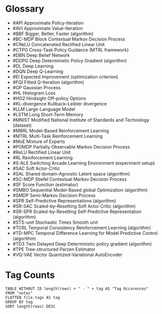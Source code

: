 # Glossary
- #API Approximate Policy-Iteration
- #AVI Approximate Value-Iteration
- #BBF Bigger, Better, Faster (algorithm)
- #BC-MDP Block Contextual Markov Decision Process
- #CReLU Concatenated Rectified Linear Unit
- #CTPG Cross-Task Policy Guidance (MTRL framework)
- #DBN Deep Belief Network
- #DDPG Deep Deterministic Policy Gradient (algorithm)
- #DL Deep Learning
- #DQN Deep Q-Learning
- #EI Expected Improvement (optimization criterion)
- #FQI Fitted Q-Iteration (algorithm)
- #GP Gaussian Process
- #HL Histogram Loss
- #HO2 Hindsight Off-policy Options
- #KL-divergence Kullback–Leibler divergence
- #LLM Large-Language Model
- #LSTM Long Short-Term Memory
- #MNIST Modified National Institute of Standards and Technology (dataset)
- #MBRL Model-Based Reinforcement Learning
- #MTRL Multi-Task Reinforcement Learning
- #MoE Mixture of Experts
- #POMDP Partially Observable Markov Decision Process
- #ReLU Rectified Linear Unit
- #RL Reinforcement Learning
- #S-ALE Switching Arcade Learning Environment (experiment setup)
- #SAC Soft Actor-Critic
- #SAL Shared domain-Agnostic Latent space (algorithm)
- #SC-MDP Stiefel Contextual Markov Decision Process
- #SF Score Function (estimator)
- #SMBO Sequential Model-Based global Optimization (algorithm)
- #SMDP Semi-Markov Decision Process
- #SPR Self-Predictive Representations (algorithm)
- #SR-SAC Scaled-by-Resetting Soft Actor Critic (algorithm)
- #SR-SPR Scaled-by-Resetting Self-Predictive Representation (algorithm)
- #STS-unit Stochastic Times Smooth unit
- #TCRL Temporal Consistency Reinforcement Learning (algorithm)
- #TD-MPC Temporal Difference Learning for Model Predictive Control (algorithm)
- #TD3 Twin Delayed Deep Deterministic policy gradient (algorithm)
- #TPE Tree-structured Parzen Estimator
- #VQ-VAE Vector Quantized-Variational AutoEncoder

# Tag Counts

```dataview
TABLE WITHOUT ID length(rows) + " - " + tag AS "Tag Occurences"
FROM "notes"
FLATTEN file.tags AS tag
GROUP BY tag
SORT length(rows) DESC
```
